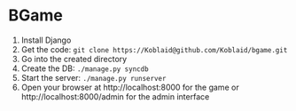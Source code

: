 BGame
=====
1. Install Django
2. Get the code: `git clone https://Koblaid@github.com/Koblaid/bgame.git`
3. Go into the created directory
4. Create the DB: `./manage.py syncdb`
5. Start the server: `./manage.py runserver`
6. Open your browser at http://localhost:8000 for the game or http://localhost:8000/admin for the admin interface
